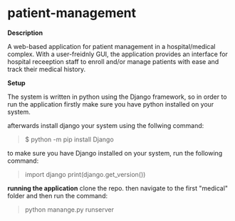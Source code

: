 # patient-management

 **Description**

A web-based application for patient management in a hospital/medical complex. 
With a user-freidnly GUI, the application provides an interface for hospital receeption staff
to enroll and/or manage patients with ease and track their medical history.

**Setup**

The system is written in python using the Django framework, so in order to run the application
firstly make sure you have python installed on your system.

afterwards install django your system using the follwing command:
> $ python -m pip install Django

to make sure you have Django installed on your system, run the following command:
> import django
> print(django.get_version())

**running the application**
clone the repo. then navigate to the first "medical" folder and then run the command:
> python manange.py runserver
